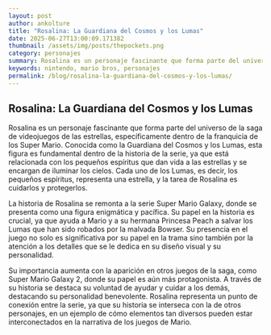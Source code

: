 ```yaml
--- 
layout: post 
author: ankolture 
title: "Rosalina: La Guardiana del Cosmos y los Lumas"
date: 2025-06-27T13:00:09.171382 
thumbnail: /assets/img/posts/thepockets.png
category: personajes 
summary: Rosalina es un personaje fascinante que forma parte del universo de la saga de videojuegos de las estrellas, específicamente dentro de la franquicia d...
keywords: nintendo, mario bros, personajes 
permalink: /blog/rosalina-la-guardiana-del-cosmos-y-los-lumas/ 
--- 
```


## Rosalina: La Guardiana del Cosmos y los Lumas

Rosalina es un personaje fascinante que forma parte del universo de la saga de videojuegos de las estrellas, específicamente dentro de la franquicia de los Super Mario. Conocida como la Guardiana del Cosmos y los Lumas, esta figura es fundamental dentro de la historia de la serie, ya que está relacionada con los pequeños espíritus que dan vida a las estrellas y se encargan de iluminar los cielos. Cada uno de los Lumas, es decir, los pequeños espíritus, representa una estrella, y la tarea de Rosalina es cuidarlos y protegerlos.

La historia de Rosalina se remonta a la serie Super Mario Galaxy, donde se presenta como una figura enigmática y pacífica. Su papel en la historia es crucial, ya que ayuda a Mario y a su hermana Princesa Peach a salvar los Lumas que han sido robados por la malvada Bowser. Su presencia en el juego no solo es significativa por su papel en la trama sino también por la atención a los detalles que se le dedica en su diseño visual y su personalidad.

Su importancia aumenta con la aparición en otros juegos de la saga, como Super Mario Galaxy 2, donde su papel es aún más protagonista. A través de su historia se destaca su voluntad de ayudar y cuidar a los demás, destacando su personalidad benevolente. Rosalina representa un punto de conexión entre la serie, ya que su historia se interseca con la de otros personajes, en un ejemplo de cómo elementos tan diversos pueden estar interconectados en la narrativa de los juegos de Mario.
